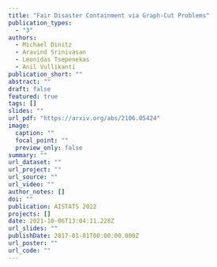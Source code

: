 ```yaml
---
title: "Fair Disaster Containment via Graph-Cut Problems"
publication_types:
  - "3"
authors:
  - Michael Dinitz
  - Aravind Srinivasan
  - Leonidas Tsepenekas
  - Anil Vullikanti
publication_short: ""
abstract: ""
draft: false
featured: true
tags: []
slides: ""
url_pdf: "https://arxiv.org/abs/2106.05424"
image:
  caption: ""
  focal_point: ""
  preview_only: false
summary: ""
url_dataset: ""
url_project: ""
url_source: ""
url_video: ""
author_notes: []
doi: ""
publication: AISTATS 2022
projects: []
date: 2021-10-06T13:04:11.228Z
url_slides: ""
publishDate: 2017-01-01T00:00:00.000Z
url_poster: ""
url_code: ""
---
```

